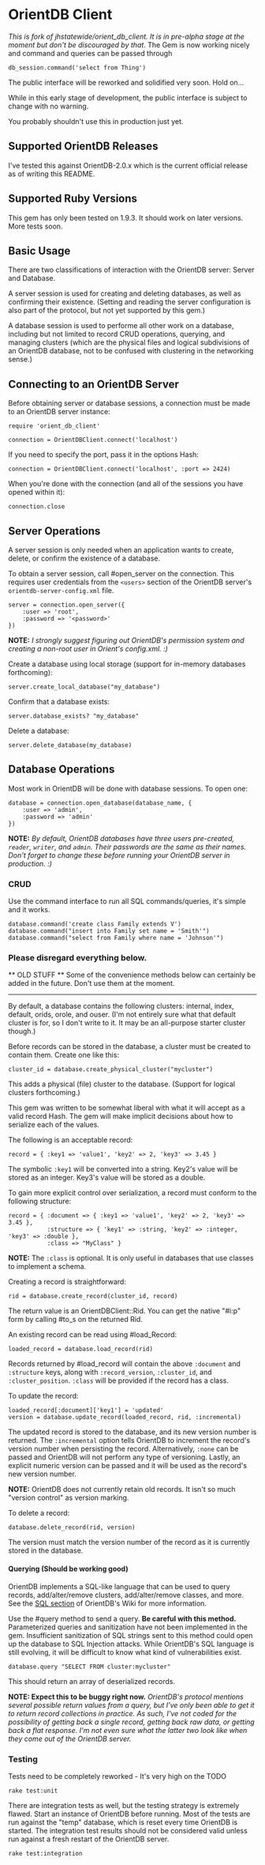 OrientDB Client
===============
*This is fork of jhstatewide/orient_db_client. It is in pre-alpha stage at the moment but don't be discouraged by that*.
The Gem is now working nicely and command and queries can be passed through

    db_session.command('select from Thing')

The public interface will be reworked and solidified very soon. Hold on...

While in this early stage of development, the public interface is subject to change with no warning.

You probably shouldn't use this in production just yet.


Supported OrientDB Releases
---------------------------

I've tested this against OrientDB-2.0.x which is the current official release as of writing this README.


Supported Ruby Versions
---------------------------

This gem has only been tested on 1.9.3. It should work on later versions. More tests soon.


Basic Usage
-----------

There are two classifications of interaction with the OrientDB server:  Server and Database.  

A server session is used for creating and deleting databases, as well as confirming their existence.  (Setting and reading the server configuration is also part of the protocol, but not yet supported by this gem.)

A database session is used to performe all other work on a database, including but not limited to record CRUD operations, querying, and managing clusters (which are the physical files and logical subdivisions of an OrientDB database, not to be confused with clustering in the networking sense.)

## Connecting to an OrientDB Server

Before obtaining server or database sessions, a connection must be made to an OrientDB server instance:

    require 'orient_db_client'

    connection = OrientDBClient.connect('localhost')

If you need to specify the port, pass it in the options Hash:

    connection = OrientDBClient.connect('localhost', :port => 2424)

When you're done with the connection (and all of the sessions you have opened within it):

    connection.close

## Server Operations

A server session is only needed when an application wants to create, delete, or confirm the existence of a database.

To obtain a server session, call #open_server on the connection.  This requires user credentials from the `<users>` section of the OrientDB server's `orientdb-server-config.xml` file.

    server = connection.open_server({
        :user => 'root',
        :password => '<password>'
    })

**NOTE:** *I strongly suggest figuring out OrientDB's permission system and creating a non-root user in Orient's config.xml. :)*

Create a database using local storage (support for in-memory databases forthcoming):

    server.create_local_database("my_database")

Confirm that a database exists:

    server.database_exists? "my_database"

Delete a database:

    server.delete_database(my_database)


## Database Operations

Most work in OrientDB will be done with database sessions.  To open one:

    database = connection.open_database(database_name, {
        :user => 'admin',
        :password => 'admin'
    })

**NOTE:** *By default, OrientDB databases have three users pre-created, `reader`, `writer`, and `admin`.  Their passwords are the same as their names.  Don't forget to change these before running your OrientDB server in production. :)*


### CRUD

Use the command interface to run all SQL commands/queries, it's simple and it works.

    database.command('create class Family extends V')
    database.command("insert into Family set name = 'Smith'")
    database.command("select from Family where name = 'Johnson'")

### Please disregard everything below.
** OLD STUFF ** Some of the convenience methods below can certainly be added in the future. Don't use them at the moment.

-----------------------------------------
By default, a database contains the following clusters:  internal, index, default, orids, orole, and ouser.  (I'm not entirely sure what that default cluster is for, so I don't write to it.  It may be an all-purpose starter cluster though.)

Before records can be stored in the database, a cluster must be created to contain them.  Create one like this:

    cluster_id = database.create_physical_cluster("mycluster")

This adds a physical (file) cluster to the database.  (Support for logical clusters forthcoming.)

This gem was written to be somewhat liberal with what it will accept as a valid record Hash.  The gem will make implicit decisions about how to serialize each of the values.

The following is an acceptable record:

    record = { :key1 => 'value1', 'key2' => 2, 'key3' => 3.45 }

The symbolic `:key1` will be converted into a string.  Key2's value will be stored as an integer.  Key3's value will be stored as a double.

To gain more explicit control over serialization, a record must conform to the following structure:

    record = { :document => { :key1 => 'value1', 'key2' => 2, 'key3' => 3.45 },
               :structure => { 'key1' => :string, 'key2' => :integer, 'key3' => :double },
               :class => "MyClass" }

**NOTE:** The `:class` is optional.  It is only useful in databases that use classes to implement a schema.

Creating a record is straightforward:

    rid = database.create_record(cluster_id, record)

The return value is an OrientDBClient::Rid.  You can get the native "#i:p" form by calling #to_s on the returned Rid.

An existing record can be read using #load_Record:

    loaded_record = database.load_record(rid)

Records returned by #load_record will contain the above `:document` and `:structure` keys, along with `:record_version`, `:cluster_id`, and `:cluster_position`.  `:class` will be provided if the record has a class.

To update the record:

    loaded_record[:document]['key1'] = 'updated'
    version = database.update_record(loaded_record, rid, :incremental)

The updated record is stored to the database, and its new version number is returned.  The `:incremental` option tells OrientDB to increment the record's version number when persisting the record.  Alternatively, `:none` can be passed and OrientDB will not perform any type of versioning.  Lastly, an explicit numeric version can be passed and it will be used as the record's new version number.

**NOTE:** OrientDB does not currently retain old records.  It isn't so much "version control" as version marking.


To delete a record:

    database.delete_record(rid, version)

The version must match the version number of the record as it is currently stored in the database.

#### Querying (Should be working good)

OrientDB implements a SQL-like language that can be used to query records, add/alter/remove clusters, add/alter/remove classes, and more.  See the [SQL section](http://code.google.com/p/orient/wiki/SQL) of OrientDB's Wiki for more information.


Use the #query method to send a query.  **Be careful with this method.**  Parameterized queries and sanitization have not been implemented in the gem.  Insufficient sanitization of SQL strings sent to this method could open up the database to SQL Injection attacks.  While OrientDB's SQL language is still evolving, it will be difficult to know what kind of vulnerabilities exist.

    database.query "SELECT FROM cluster:mycluster"

This should return an array of deserialized records.

**NOTE: Expect this to be buggy right now.**  *OrientDB's protocol mentions several possible return values from a query, but I've only been able to get it to return record collections in practice.  As such, I've not coded for the possibility of getting back a single record, getting back raw data, or getting back a flat response.  I'm not even sure what the latter two look like when they come out of the OrientDB server.*

### Testing

   Tests need to be completely reworked - It's very high on the TODO

    rake test:unit

There are integration tests as well, but the testing strategy is extremely flawed.  Start an instance of OrientDB before running.  Most of the tests are run against the "temp" database, which is reset every time OrientDB is started.  The integration test results should not be considered valid unless run against a fresh restart of the OrientDB server.

    rake test:integration
